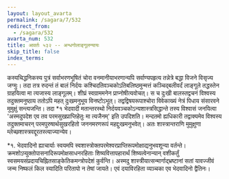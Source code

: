 ```yaml
---
layout: layout_avarta
permalink: /sagara/7/532
redirect_from:
  - /sagara/532
avarta_num: 532
title: आवर्तः ५३२ -- अन्धगोलाङ्गूलन्यायः
skip_title: false
index_terms: 
---
```


कस्यचिद्धनिकस्य पुत्रं सर्वाभरणभूषितं चोरा वनमानीयाभरणान्यपि
सर्वाण्यपहृत्य तन्नेत्रे बद्धा विजने विसृज्य जग्मुः। तदा तत्र रुदन्तं तं बालं
निर्दयः कश्चिदतिवञ्चकोऽतिबलिष्ठमुन्मत्तं कञ्चिद्बलीवर्दं लाङ्गूले तद्धस्तेन
ग्राहयित्वा मा त्यजास्य लाङ्गूलम्। शीघ्रं स्वग्राममनेन प्राप्नोषीत्यवोचत्। स
च दुःखी बालस्तद्वचनं विश्वस्य तदुक्तमनुष्ठाय ततोऽपि महत् दुःखमनुभूय
विनष्टोऽभूत्। तद्वद्विषयरूपाश्चोरा विवेकाख्यं नेत्रं पिधाय संसारवने मुमुक्षुं
सन्त्यजन्ति। तदा *१ भेदवादी मतान्तरस्थो निर्दयवञ्चकोऽन्यशास्त्रसिद्धान्ते
तस्य विश्वासं जनयित्वा 'अस्मदुपदेश एव तव परमसुखप्राप्तिहेतुः मा त्यजैनम्' इति उपदिशति। मन्दतमो ह्यधिकारी तद्वाक्यमेव विश्वस्य तदुक्तमाचरन् परमपुरुषार्थसुखरहितो जननमरणरूपं महद्दुःखमनुभवेत्। अतः
शास्त्रान्तराणि मुमुक्षुणा म्लेच्छशास्त्रवद्दूरतस्त्याज्यान्येव।

<div class="footnote" markdown="1">
*१. भेदवादिनो ह्याचार्याः स्वयमपि स्वशास्त्रोक्तपरमेश्वरप्राप्तिरूपमोक्षाद्यनुभवशून्या
वर्तन्ते। क्रमशोऽप्युक्तोपासनादिरूपमोक्षसाधनरहिताः शिष्यवित्तापहारार्थं शिष्यत्वेनान्यान् वशीकर्तुं स्वसमयसंप्रदायचिह्नितसाङ्केतिकमन्त्रोपदेशं कुर्वन्ति। अस्मदु
शास्त्रीयात्सन्मार्गाद्भ्रष्टानां सतां यावज्जीवं जन्म निष्फलं किल स्यादिति परितापो न तेषां
जायते। एवं दयाविरहिता व्यञ्चका एव भेदवादिनो द्वैतिनः।
</div>
